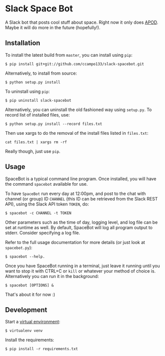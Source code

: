 # Slack Space Bot

A Slack bot that posts cool stuff about space. Right now it only does [APOD](http://apod.nasa.gov/apod/astropix.html). 
Maybe it will do more in the future (hopefully!).

## Installation

To install the latest build from `master`, you can install using `pip`:

    $ pip install git+git://github.com/ccampo133/slack-spacebot.git
    
Alternatively, to install from source:

    $ python setup.py install
    
To uninstall using `pip`:

    $ pip uninstall slack-spacebot
    
Alternatively, you can uninstall the old fashioned way using `setup.py`. To record list of installed files, use:
    
    $ python setup.py install --record files.txt

Then use xargs to do the removal of the install files listed in `files.txt`:
    
    cat files.txt | xargs rm -rf
    
Really though, just use `pip`.

## Usage

SpaceBot is a typical command line program. Once installed, you will have the command `spacebot` available for use. 

To have `SpaceBot` run every day at 12:00pm, and post to the chat with channel (or group) ID `CHANNEL` (this ID can be 
retrieved from the Slack REST API), using the Slack API token `TOKEN`, do:
 
    $ spacebot -c CHANNEL -t TOKEN

Other parameters such as the time of day, logging level, and log file can be set at runtime as well. By default, 
SpaceBot will log all program output to stderr. Consider specifying a log file.

Refer to the full usage documentation for more details (or just look at `spacebot.py`):

    $ spacebot --help.
   
Once you have SpaceBot running in a terminal, just leave it running until you want to stop it with CTRL+C or `kill` or
whatever your method of choice is. Alternatively you can run it in the background:

    $ spacebot [OPTIONS] &

That's about it for now :)

## Development

Start a [virtual environment](https://virtualenv.pypa.io/en/latest/): 

    $ virtualenv venv

Install the requirements:

    $ pip install -r requirements.txt
